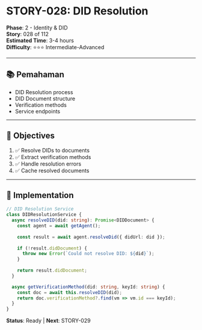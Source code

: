 # STORY-028: DID Resolution

**Phase**: 2 - Identity & DID  
**Story**: 028 of 112  
**Estimated Time**: 3-4 hours  
**Difficulty**: ⭐⭐⭐ Intermediate-Advanced

---

## 📚 Pemahaman

- DID Resolution process
- DID Document structure
- Verification methods
- Service endpoints

---

## 🎯 Objectives

1. ✅ Resolve DIDs to documents
2. ✅ Extract verification methods
3. ✅ Handle resolution errors
4. ✅ Cache resolved documents

---

## 📝 Implementation

```typescript
// DID Resolution Service
class DIDResolutionService {
  async resolveDID(did: string): Promise<DIDDocument> {
    const agent = await getAgent();
    
    const result = await agent.resolveDid({ didUrl: did });
    
    if (!result.didDocument) {
      throw new Error(`Could not resolve DID: ${did}`);
    }
    
    return result.didDocument;
  }

  async getVerificationMethod(did: string, keyId: string) {
    const doc = await this.resolveDID(did);
    return doc.verificationMethod?.find(vm => vm.id === keyId);
  }
}
```

**Status**: Ready | **Next**: STORY-029
